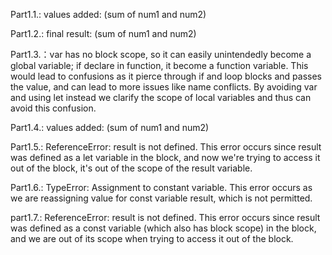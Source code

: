 Part1.1.: values added: (sum of num1 and num2)

Part1.2.: final result: (sum of num1 and num2)

Part1.3.：var has no block scope, so it can easily unintendedly become a global variable; if declare in function, it become a function variable. This would lead to confusions as it pierce through if and loop blocks and passes the value, and can lead to more issues like name conflicts. By avoiding var and using let instead we clarify the scope of local variables and thus can avoid this confusion.

Part1.4.: values added: (sum of num1 and num2)

Part1.5.: ReferenceError: result is not defined. This error occurs since result was defined as a let variable in the block, and now we're trying to access it out of the block, it's out of the scope of the result variable.

Part1.6.: TypeError: Assignment to constant variable. This error occurs as we are reassigning value for const variable result, which is not permitted.

part1.7.: ReferenceError: result is not defined. This error occurs since result was defined as a const variable (which also has block scope) in the block, and we are out of its scope when trying to access it out of the block.